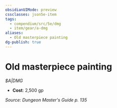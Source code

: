 ```yaml
---
obsidianUIMode: preview
cssclasses: json5e-item
tags:
  - compendium/src/5e/dmg
  - item/gear/a-dmg
aliases:
  - Old masterpiece painting
dg-publish: true
---
```

# Old masterpiece painting
*$A|DMG*  

- **Cost**: 2,500 gp

*Source: Dungeon Master's Guide p. 135*